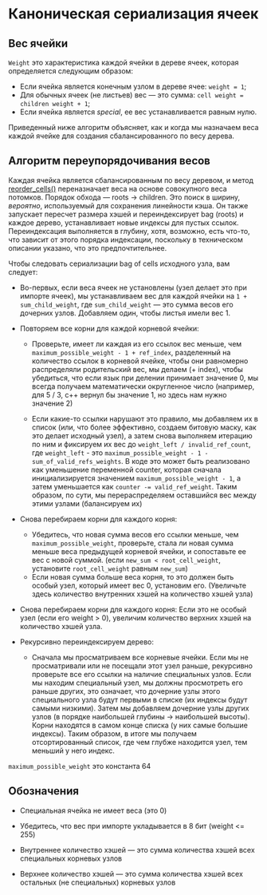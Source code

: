 # Каноническая сериализация ячеек

## Вес ячейки

`Weight` это характеристика каждой ячейки в дереве ячеек, которая определяется следующим образом:

- Если ячейка является конечным узлом в дереве ячее: `weight = 1`;
- Для обычных ячеек (не листьев) вес — это сумма: `cell weight = children weight + 1`;
- Если ячейка является *special*, ее вес устанавливается равным нулю.

Приведенный ниже алгоритм объясняет, как и когда мы назначаем веса каждой ячейке для создания сбалансированного по весу дерева.

## Алгоритм переупорядочивания весов

Каждая ячейка является сбалансированным по весу деревом, и метод [reorder_cells()](https://github.com/ton-blockchain/ton/blob/15088bb8784eb0555469d223cd8a71b4e2711202/crypto/vm/boc.cpp#L249) переназначает веса на основе совокупного веса потомков. Порядок обхода — roots -> children. Это поиск в ширину, *вероятно*, используемый для сохранения линейности кэша. Он также запускает пересчет размера хэшей и переиндексирует bag (roots) и каждое дерево, устанавливает новые индексы для пустых ссылок. Переиндексация выполняется в глубину, хотя, возможно, есть что-то, что зависит от этого порядка индексации, поскольку в техническом описании указано, что это предпочтительнее.

Чтобы следовать сериализации bag of cells исходного узла, вам следует:

- Во-первых, если веса ячеек не установлены (узел делает это при импорте ячеек), мы устанавливаем вес для каждой ячейки на `1 + sum_child_weight`, где `sum_child_weight` — это сумма весов его дочерних узлов. Добавляем один, чтобы листья имели вес 1.

- Повторяем все корни для каждой корневой ячейки:
  - Проверьте, имеет ли каждая из его ссылок вес меньше, чем `maximum_possible_weight - 1 + ref_index`, разделенный на количество ссылок в корневой ячейке, чтобы они равномерно распределяли родительский вес, мы делаем (+ index), чтобы убедиться, что если язык при делении принимает значение 0, мы всегда получаем математически округленное число (например, для 5 / 3, c++ вернул бы значение 1, но здесь нам нужно значение 2)

  - Если какие-то ссылки нарушают это правило, мы добавляем их в список (или, что более эффективно, создаем битовую маску, как это делает исходный узел), а затем снова выполняем итерацию по ним и фиксируем их вес до `weight_left / invalid_ref_count`, где `weight_left` - это `maximum_possible_weight - 1 - sum_of_valid_refs_weights`. В коде это может быть реализовано как уменьшение переменной counter, которая сначала инициализируется значением `maximum_possible_weight - 1`, а затем уменьшается как `counter -= valid_ref_weight`. Таким образом, по сути, мы перераспределяем оставшийся вес между этими узлами (балансируем их)

- Снова перебираем корни для каждого корня:
  - Убедитесь, что новая сумма весов его ссылки меньше, чем `maximum_possible_weight`, проверьте, стала ли новая сумма меньше веса предыдущей корневой ячейки, и сопоставьте ее вес с новой суммой. (если `new_sum < root_cell_weight`, установите `root_cell_weight` равным `new_sum`)
  - Если новая сумма больше веса корня, то это должен быть особый узел, который имеет вес 0, установим его. (Увеличьте здесь количество внутренних хэшей на количество хэшей узла)

- Снова перебираем корни для каждого корня: Если это не особый узел (если его weight > 0), увеличим количество верхних хэшей на количество хэшей узла.

- Рекурсивно переиндексируем дерево:
  - Сначала мы просматриваем все корневые ячейки. Если мы не просматривали или не посещали этот узел раньше, рекурсивно проверьте все его ссылки на наличие специальных узлов. Если мы находим специальный узел, мы должны просмотреть его раньше других, это означает, что дочерние узлы этого специального узла будут первыми в списке (их индексы будут самыми низкими). Затем мы добавляем дочерние узлы других узлов (в порядке наибольшей глубины -> наибольшей высоты). Корни находятся в самом конце списка (у них самые большие индексы). Таким образом, в итоге мы получаем отсортированный список, где чем глубже находится узел, тем меньший у него индекс.

`maximum_possible_weight` это константа 64

## Обозначения

- Специальная ячейка не имеет веса (это 0)

- Убедитесь, что вес при импорте укладывается в 8 бит (weight \<= 255)

- Внутреннее количество хэшей — это сумма количества хэшей всех специальных корневых узлов

- Верхнее количество хэшей — это сумма количества хэшей всех остальных (не специальных) корневых узлов
